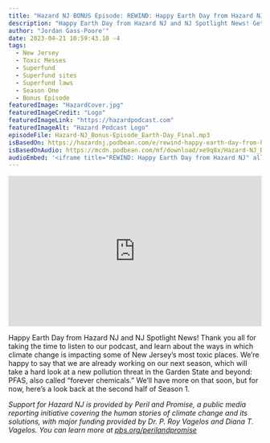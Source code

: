 ```yaml
---
title: "Hazard NJ BONUS Episode: REWIND: Happy Earth Day from Hazard NJ"
description: "Happy Earth Day from Hazard NJ and NJ Spotlight News! Get ready for season 2."
author: "Jordan Gass-Poore'"
date: 2023-04-21 10:59:43.10 -4
tags:
  - New Jersey
  - Toxic Messes
  - Superfund
  - Superfund sites
  - Superfund laws
  - Season One
  - Bonus Episode
featuredImage: "HazardCover.jpg"
featuredImageCredit: "Logo"
featuredImageLink: "https://hazardpodcast.com"
featuredImageAlt: "Hazard Podcast Logo"
episodeFile: Hazard-NJ_Bonus-Episode_Earth-Day_Final.mp3
isBasedOn: https://hazardnj.podbean.com/e/rewind-happy-earth-day-from-hazard-nj/
isBasedOnAudio: https://mcdn.podbean.com/mf/download/xe9q8x/Hazard-NJ_Bonus-Episode_Earth-Day_Final.mp3
audioEmbed: '<iframe title="REWIND: Happy Earth Day from Hazard NJ" allowtransparency="true" style="border: none; min-width: min(100%, 430px);" scrolling="no" data-name="pb-iframe-player" src="https://www.podbean.com/player-v2/?from=embed&pbad=0&i=jechd-13eb51b-pb&square=1&share=1&download=1&fonts=Arial&skin=f6f6f6&font-color=&rtl=0&logo_link=&btn-skin=7&size=300" allowfullscreen="" width="100%" height="300"></iframe>'
---
```


<iframe title="REWIND: Happy Earth Day from Hazard NJ" allowtransparency="true" style="border: none; min-width: min(100%, 430px);" scrolling="no" data-name="pb-iframe-player" src="https://www.podbean.com/player-v2/?from=embed&pbad=0&i=jechd-13eb51b-pb&square=1&share=1&download=1&fonts=Arial&skin=f6f6f6&font-color=&rtl=0&logo_link=&btn-skin=7&size=300" allowfullscreen="" width="100%" height="300"></iframe>

Happy Earth Day from Hazard NJ and NJ Spotlight News! Thank you all for taking the time to listen to our podcast, and learn about the ways in which climate change is impacting some of New Jersey’s most toxic places. We’re happy to say that we are already working on our next season, which will take a hard look at a new pollution threat in the Garden State and beyond: PFAS, also called “forever chemicals.” We’ll have more on that soon, but for now, here’s a look back at the second half of Season 1.

<em>Support for Hazard NJ is provided by Peril and Promise, a public media reporting initiative covering the human stories of climate change and its solutions, with major funding provided by Dr. P. Roy Vagelos and Diana T. Vagelos. You can learn more at [pbs.org/perilandpromise](https://pbs.org/perilandpromise)</em>

